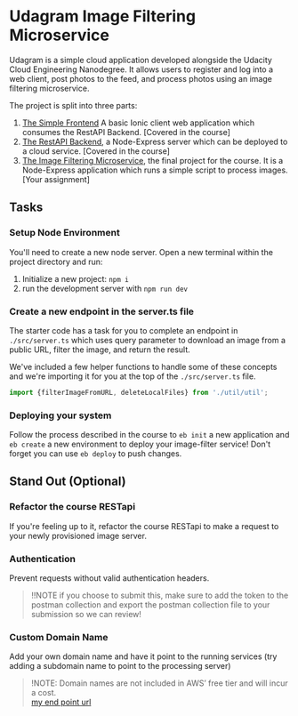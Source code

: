 # Udagram Image Filtering Microservice

Udagram is a simple cloud application developed alongside the Udacity Cloud Engineering Nanodegree. It allows users to register and log into a web client, post photos to the feed, and process photos using an image filtering microservice.

The project is split into three parts:
1. [The Simple Frontend](https://github.com/udacity/cloud-developer/tree/master/course-02/exercises/udacity-c2-frontend)
A basic Ionic client web application which consumes the RestAPI Backend. [Covered in the course]
2. [The RestAPI Backend](https://github.com/udacity/cloud-developer/tree/master/course-02/exercises/udacity-c2-restapi), a Node-Express server which can be deployed to a cloud service. [Covered in the course]
3. [The Image Filtering Microservice](https://github.com/udacity/cloud-developer/tree/master/course-02/project/image-filter-starter-code), the final project for the course. It is a Node-Express application which runs a simple script to process images. [Your assignment]

## Tasks

### Setup Node Environment

You'll need to create a new node server. Open a new terminal within the project directory and run:

1. Initialize a new project: `npm i`
2. run the development server with `npm run dev`

### Create a new endpoint in the server.ts file

The starter code has a task for you to complete an endpoint in `./src/server.ts` which uses query parameter to download an image from a public URL, filter the image, and return the result.

We've included a few helper functions to handle some of these concepts and we're importing it for you at the top of the `./src/server.ts`  file.

```typescript
import {filterImageFromURL, deleteLocalFiles} from './util/util';
```

### Deploying your system

Follow the process described in the course to `eb init` a new application and `eb create` a new environment to deploy your image-filter service! Don't forget you can use `eb deploy` to push changes.

## Stand Out (Optional)

### Refactor the course RESTapi

If you're feeling up to it, refactor the course RESTapi to make a request to your newly provisioned image server.

### Authentication

Prevent requests without valid authentication headers.
> !!NOTE if you choose to submit this, make sure to add the token to the postman collection and export the postman collection file to your submission so we can review!

### Custom Domain Name

Add your own domain name and have it point to the running services (try adding a subdomain name to point to the processing server)
> !NOTE: Domain names are not included in AWS’ free tier and will incur a cost. \
[my end point url](http://udagram-solomon-dev1-dev.us-east-1.elasticbeanstalk.com/)
